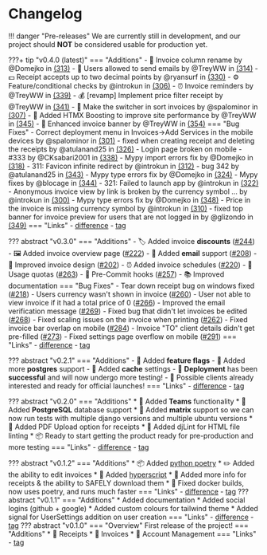 # Changelog

!!! danger "Pre-releases"
	We are currently still in development, and our project should **NOT** be considered usable for production yet.

???+ tip "v0.4.0 (latest)"
	=== "Additions"
		- 💼 Invoice column rename by @Domejko in [(313)](https://github.com/TreyWW/MyFinances/pull/313)
		- 📧 Users allowed to send emails by @TreyWW in [(314)](https://github.com/TreyWW/MyFinances/pull/314)
		- 💵 Receipt accepts up to two decimal points by @ryansurf in [(330)](https://github.com/TreyWW/MyFinances/pull/330)
		- ⚙️ Feature/conditional checks by @introkun in [(306)](https://github.com/TreyWW/MyFinances/pull/306)
		- ⏰ Invoice reminders by @TreyWW in [(339)](https://github.com/TreyWW/MyFinances/pull/339)
		- 💰 [revamp] Implement price filter receipt by @TreyWW in [(341)](https://github.com/TreyWW/MyFinances/pull/341)
		- 🔀 Make the switcher in sort invoices by @spalominor in [(307)](https://github.com/TreyWW/MyFinances/pull/307)
		- 🚀 Added HTMX Boosting to improve site performance by @TreyWW in [(345)](https://github.com/TreyWW/MyFinances/pull/345)
		- 🎨 Enhanced invoice banner by @TreyWW in [(354)](https://github.com/TreyWW/MyFinances/pull/354)
	=== "Bug Fixes"
		- Correct deployment menu in Invoices->Add Services in the mobile devices by @spalominor in [(301)](https://github.com/TreyWW/MyFinances/pull/301)
		- fixed when creating receipt and deleting the receipts  by @atulanand25 in [(326)](https://github.com/TreyWW/MyFinances/pull/326)
		- Login page broken on mobile - #333 by @CKsabari2001 in [(338)](https://github.com/TreyWW/MyFinances/pull/338)
		- Mypy import errors fix by @Domejko in [(318)](https://github.com/TreyWW/MyFinances/pull/318)
		- 311: Favicon infinite redirect by @introkun in [(312)](https://github.com/TreyWW/MyFinances/pull/312)
		- bug 342 by @atulanand25 in [(343)](https://github.com/TreyWW/MyFinances/pull/343)
		- Mypy type errors fix by @Domejko in [(324)](https://github.com/TreyWW/MyFinances/pull/324)
		- Mypy fixes by @blocage in [(344)](https://github.com/TreyWW/MyFinances/pull/344)
		- 321: Failed to launch app by @introkun in [(322)](https://github.com/TreyWW/MyFinances/pull/322)
		- Anonymous invoice view by link is broken by the currency symbol … by @introkun in [(300)](https://github.com/TreyWW/MyFinances/pull/300)
		- Mypy type errors fix by @Domejko in [(348)](https://github.com/TreyWW/MyFinances/pull/348)
		- Price in the invoice is missing currency symbol by @introkun in [(310)](https://github.com/TreyWW/MyFinances/pull/310)
		- fixed top banner for invoice preview for users that are not logged in by @glizondo in [(349)](https://github.com/TreyWW/MyFinances/pull/349)
	=== "Links"
		- [difference](https://github.com/TreyWW/MyFinances/compare/v0.3.0...v0.4.0)
		- [tag](https://github.com/TreyWW/MyFinances/releases/tag/v0.4.0)

??? abstract "v0.3.0"
	=== "Additions"
		- 🏷 Added invoice **discounts** ([#244](https://github.com/TreyWW/MyFinances/pull/244))
		- 🖼 Added invoice overview page ([#222](https://github.com/TreyWW/MyFinances/pull/222))
		- 📨 Added **email** support ([#208](https://github.com/TreyWW/MyFinances/pull/208))
		- 🧾 Improved invoice design ([#202](https://github.com/TreyWW/MyFinances/pull/202))
		- ⏰ Added invoice schedules ([#220](https://github.com/TreyWW/MyFinances/pull/220))
		- 📁 Usage quotas ([#263](https://github.com/TreyWW/MyFinances/pull/263))
		- 🎣 Pre-Commit hooks ([#257](https://github.com/TreyWW/MyFinances/pull/257))
		- 📚 Improved documentation
	=== "Bug Fixes"
		- Tear down receipt bug on windows fixed ([#218](https://github.com/TreyWW/MyFinances/pull/218))
		- Users currency wasn't shown in invoice ([#260](https://github.com/TreyWW/MyFinances/pull/260))
		- User not able to view invoice if it had a total price of 0 ([#266](https://github.com/TreyWW/MyFinances/pull/266))
		- Improved the email verification message ([#269](https://github.com/TreyWW/MyFinances/pull/269))
		- Fixed bug that didn't let invoices be edited ([#268](https://github.com/TreyWW/MyFinances/pull/268))
		- Fixed scaling issues on the invoice when printing ([#262](https://github.com/TreyWW/MyFinances/pull/262))
		- Fixed invoice bar overlap on mobile ([#284](https://github.com/TreyWW/MyFinances/pull/284))
		- Invoice "TO" client details didn't get pre-filled ([#273](https://github.com/TreyWW/MyFinances/pull/273))
		- Fixed settings page overflow on mobile ([#291](https://github.com/TreyWW/MyFinances/pull/291))
	=== "Links"
		- [difference](https://github.com/TreyWW/MyFinances/compare/v0.2.1...v0.3.0)
		- [tag](https://github.com/TreyWW/MyFinances/releases/tag/v0.3.0)

??? abstract "v0.2.1"
	=== "Additions"
		- 🚩 Added **feature flags**
		- 🐘 Added more **postgres** support
		- 🚅 Added **cache** settings
		- 🎉 **Deployment** has been **successful** and will now undergo more testing!
		- 👋 Possible clients already interested and ready for official launches!
	=== "Links"
		- [difference](https://github.com/TreyWW/MyFinances/compare/v0.2.0...v0.2.1)
		- [tag](https://github.com/TreyWW/MyFinances/releases/tag/v0.2.1)


??? abstract "v0.2.0"
	=== "Additions"
		* 👥 Added **Teams** functionality
		* 🐘 Added **PostgreSQL** database support
		* 🐧 Added **matrix** support so we can now run tests with multiple django versions and multiple ubuntu versions
		* 🧾 Added PDF Upload option for receipts
		* 🧹 Added djLint for HTML file linting
		* 📦 Ready to start getting the product ready for pre-production and more testing
	=== "Links"
		- [difference](https://github.com/TreyWW/MyFinances/compare/v0.1.2...v0.2.0)
		- [tag](https://github.com/TreyWW/MyFinances/releases/tag/v0.2.0)

??? abstract "v0.1.2"
	=== "Additions"
		* 📦 Added [python poetry](https://python-poetry.org/)
		* ✏️ Added the ability to edit invoices
		* 📜 Added [hyperscript](https://hyperscript.org/)
		* 🧾 Added more info for receipts & the ability to SAFELY download them
		* 🐬 Fixed docker builds, now uses poetry, and runs much faster
	=== "Links"
		- [difference](https://github.com/TreyWW/MyFinances/compare/v0.1.1...v0.1.2)
		- [tag](https://github.com/TreyWW/MyFinances/releases/tag/v0.1.2)
??? abstract "v0.1.1"
	=== "Additions"
		* Added documentation
		* Added social logins (github + google)
		* Added custom colours for tailwind theme
		* Added signal for UserSettings addition on user creation
	=== "Links"
		- [difference](https://github.com/TreyWW/MyFinances/compare/v0.1.0...v0.1.1)
		- [tag](https://github.com/TreyWW/MyFinances/releases/tag/v0.1.1)
??? abstract "v0.1.0"
	=== "Overview"
		First release of the project!
	=== "Additions"
    	* 🧾 Receipts
		* 📜 Invoices
		* 🧔 Account Management
	=== "Links"
		- [tag](https://github.com/TreyWW/MyFinances/releases/tag/v0.1.0)
